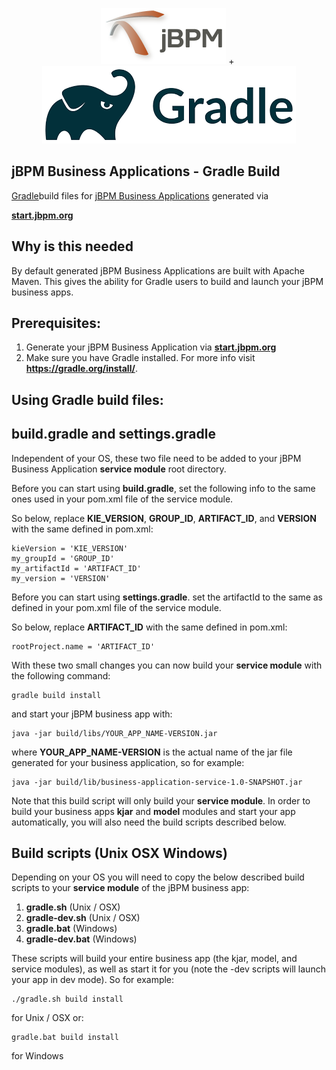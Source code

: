 <center><p align="center"><img src="docimg/jbpm_logo.png">&nbsp;+&nbsp;<img src="docimg/gradle_logo.png"></p></center>

jBPM Business Applications - Gradle Build
--------------------
[Gradle](https://gradle.org/)build files for [jBPM Business Applications](http://jbpm.org/businessapps/gettingStarted.html) generated via

**[start.jbpm.org](http://start.jbpm.org)**

Why is this needed
--------------------
By default generated jBPM Business Applications are built with Apache Maven.
This gives the ability for Gradle users to build and launch your jBPM business apps.

Prerequisites:
--------------------
1. Generate your jBPM Business Application via **[start.jbpm.org](http://start.jbpm.org)**
2. Make sure you have Gradle installed. For more info visit **https://gradle.org/install/**.

Using Gradle build files:
--------------------

build.gradle and settings.gradle
--------------------
Independent of your OS, these two file need to be added 
to your jBPM Business Application **service module** root directory.

Before you can start using **build.gradle**, set the following info to the same 
ones used in your pom.xml file of the service module.

So below, replace **KIE_VERSION**, **GROUP_ID**, **ARTIFACT_ID**, and **VERSION** 
with the same defined in pom.xml:
```
kieVersion = 'KIE_VERSION'
my_groupId = 'GROUP_ID'
my_artifactId = 'ARTIFACT_ID'
my_version = 'VERSION'
```

Before you can start using **settings.gradle**. set the artifactId to the same
as defined in your pom.xml file of the service module.

So below, replace **ARTIFACT_ID** with the same defined in pom.xml:
```
rootProject.name = 'ARTIFACT_ID'
```

With these two small changes you can now build your **service module** with
the following command:

```
gradle build install
```

and start your jBPM business app with:

```
java -jar build/libs/YOUR_APP_NAME-VERSION.jar
```
where **YOUR_APP_NAME-VERSION** is the actual name of the jar file generated 
for your business application, so for example:
```
java -jar build/lib/business-application-service-1.0-SNAPSHOT.jar
```
Note that this build script will only build your **service module**. In order 
to build your business apps **kjar** and **model** modules and start your
app automatically, you will also need the build scripts described below.


Build scripts (Unix OSX Windows)
--------------------
Depending on your OS you will need to copy the below described build scripts to your 
**service module** of the jBPM business app:

1. **gradle.sh** (Unix / OSX)
2. **gradle-dev.sh** (Unix / OSX)
3. **gradle.bat** (Windows)
4. **gradle-dev.bat** (Windows)

These scripts will build your entire business app (the kjar, model, and service modules), as well
as start it for you (note the -dev scripts will launch your app in dev mode). So for example:

```
./gradle.sh build install
```
for Unix / OSX or:
```
gradle.bat build install
```
for Windows